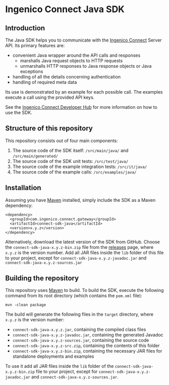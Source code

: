 # Ingenico Connect Java SDK

## Introduction

The Java SDK helps you to communicate with the [Ingenico Connect](https://epayments.developer-ingenico.com/) Server API. Its primary features are:

* convenient Java wrapper around the API calls and responses
    * marshalls Java request objects to HTTP requests
    * unmarshalls HTTP responses to Java response objects or Java exceptions
* handling of all the details concerning authentication
* handling of required meta data

Its use is demonstrated by an example for each possible call. The examples execute a call using the provided API keys. 

See the [Ingenico Connect Developer Hub](https://epayments.developer-ingenico.com/documentation/sdk/server/java/) for more information on how to use the SDK.

## Structure of this repository

This repository consists out of four main components:

1. The source code of the SDK itself: `/src/main/java/` and `/src/main/generated/` 
2. The source code of the SDK unit tests: `/src/test/java/`
3. The source code of the example integration tests: `/src/it/java/`
4. The source code of the example calls: `/src/examples/java/`

## Installation

Assuming you have [Maven](http://maven.apache.org/) installed, simply include the SDK as a Maven dependency:

    <dependency>
      <groupId>com.ingenico.connect.gateway</groupId>
      <artifactId>connect-sdk-java</artifactId>
      <version>x.y.z</version>
    </dependency>

Alternatively, download the latest version of the SDK from GitHub. Choose the `connect-sdk-java-x.y.z-bin.zip` file from the [releases](https://github.com/Ingenico-ePayments/connect-sdk-java/releases) page, where `x.y.z` is the version number. Add all JAR files inside the `lib` folder of this file to your project, except for `connect-sdk-java-x.y.z-javadoc.jar` and `connect-sdk-java-x.y.z-sources.jar`

## Building the repository

This repository uses [Maven](http://maven.apache.org/) to build. To build the SDK, execute the following command from its root directory (which contains the `pom.xml` file):

    mvn -clean package

The build will generate the following files in the `target` directory, where `x.y.z` is the version number:
* `connect-sdk-java-x.y.z.jar`, containing the compiled class files
* `connect-sdk-java-x.y.z-javadoc.jar`, containing the generated Javadoc
* `connect-sdk-java-x.y.z-sources.jar`, containing the source code
* `connect-sdk-java-x.y.z-src.zip`, containing the contents of this folder
* `connect-sdk-java-x.y.z-bin.zip`, containing the necessary JAR files for standalone deployments and examples

To use it add all JAR files inside the `lib` folder of the `connect-sdk-java-x.y.z-bin.zip` file to your project, except for `connect-sdk-java-x.y.z-javadoc.jar` and `connect-sdk-java-x.y.z-sources.jar`.
